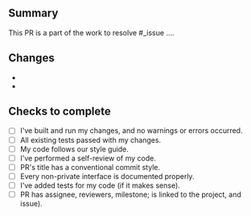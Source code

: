 <!-- Add a meaningful description of the changes you made -->
## Summary
This PR is a part of the work to resolve #_issue
....

<!-- Some description of HOW you achieved it. Perhaps give a high-level description of the program flow. Did you need to refactor something? What tradeoffs did you take? Are there things in here that you’d particularly like people to pay close attention to? -->
## Changes
-
-

<!-- Go through the checklist below to verify that your PR is good and ready for review -->

## Checks to complete
- [ ] I've built and run my changes, and no warnings or errors occurred.
- [ ] All existing tests passed with my changes.
- [ ] My code follows our style guide.
- [ ] I've performed a self-review of my code.
- [ ] PR's title has a conventional commit style.
- [ ] Every non-private interface is documented properly.
- [ ] I've added tests for my code (if it makes sense).
- [ ] PR has assignee, reviewers, milestone; is linked to the project, and issue).
